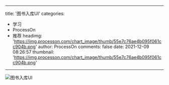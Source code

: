 
---
title: '图书入库UI'
categories: 
 - 学习
 - ProcessOn
 - 推荐
headimg: 'https://img.processon.com/chart_image/thumb/55e7c76ae4b095f061cc904b.png'
author: ProcessOn
comments: false
date: 2021-12-09 08:26:57
thumbnail: 'https://img.processon.com/chart_image/thumb/55e7c76ae4b095f061cc904b.png'
---

<div>   
<img class="thumb" alt="图书入库UI" src="https://img.processon.com/chart_image/thumb/55e7c76ae4b095f061cc904b.png" referrerpolicy="no-referrer">
<p></p>  
</div>
            